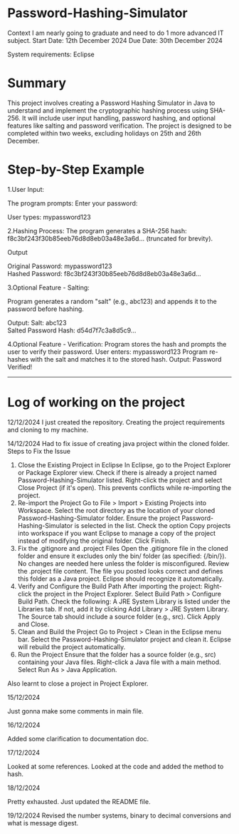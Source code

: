 # Password-Hashing-Simulator
Context  I am nearly going to graduate and need to do 1 more advanced IT subject. 
Start Date: 12th December 2024
Due Date: 30th December 2024

System requirements: Eclipse 

# Summary
This project involves creating a Password Hashing Simulator in Java to understand and implement the cryptographic hashing process using SHA-256. 
It will include user input handling, password hashing, and optional features like salting and password verification. 
The project is designed to be completed within two weeks, excluding holidays on 25th and 26th December.

# Step-by-Step Example
1.User Input:

The program prompts: Enter your password:

User types: mypassword123

2.Hashing Process:
  The program generates a SHA-256 hash:
  f8c3bf243f30b85eeb76d8d8eb03a48e3a6d... (truncated for brevity).

Output

Original Password: mypassword123  
Hashed Password: f8c3bf243f30b85eeb76d8d8eb03a48e3a6d...

3.Optional Feature - Salting:

Program generates a random "salt" (e.g., abc123) and appends it to the password before hashing.

Output:
  Salt: abc123  
  Salted Password Hash: d54d7f7c3a8d5c9...

4.Optional Feature - Verification:
  Program stores the hash and prompts the user to verify their password.
  User enters: mypassword123
  Program re-hashes with the salt and matches it to the stored hash.
  Output: Password Verified!
  
--------------------------------------------------------------------------------------------------------------------------------------------------------------------------------
# Log of working on the project 
12/12/2024 
I just created the repository. Creating the project requirements and cloning to my machine.

14/12/2024
Had to fix issue of creating java project within the cloned folder. 
Steps to Fix the Issue
1. Close the Existing Project in Eclipse
	In Eclipse, go to the Project Explorer or Package Explorer view.
	Check if there is already a project named Password-Hashing-Simulator listed.
	Right-click the project and select Close Project (if it's open). This prevents conflicts 	while re-importing the project.
2. Re-import the Project
	Go to File > Import > Existing Projects into Workspace.
	Select the root directory as the location of your cloned Password-Hashing-Simulator folder.
	Ensure the project Password-Hashing-Simulator is selected in the list.
	Check the option Copy projects into workspace if you want Eclipse to manage a copy of the 	project instead of modifying the original folder.
	Click Finish.
3. Fix the .gitignore and .project Files
	Open the .gitignore file in the cloned folder and ensure it excludes only the bin/ folder 	(as specified: {/bin/}). No changes are needed here unless the folder is misconfigured.
	Review the .project file content. The file you posted looks correct and defines this 	folder as a Java project. Eclipse should recognize it automatically.
4. Verify and Configure the Build Path
	After importing the project:
	Right-click the project in the Project Explorer.
	Select Build Path > Configure Build Path.
	Check the following:
	A JRE System Library is listed under the Libraries tab. If not, add it by clicking Add 	Library > JRE System Library.
	The Source tab should include a source folder (e.g., src).
	Click Apply and Close.
5. Clean and Build the Project
	Go to Project > Clean in the Eclipse menu bar.
	Select the Password-Hashing-Simulator project and clean it.
	Eclipse will rebuild the project automatically.
6. Run the Project
	Ensure that the folder has a source folder (e.g., src) containing your Java files.
	Right-click a Java file with a main method.
	Select Run As > Java Application.

Also learnt to close a project in Project Explorer.

15/12/2024

Just gonna make some comments in main file.

16/12/2024

Added some clarification to documentation doc. 

17/12/2024

Looked at some references. Looked at the code and added the method to hash. 

18/12/2024

Pretty exhausted. Just updated the README file.

19/12/2024
Revised the number systems, binary to decimal conversions and what is message digest.
